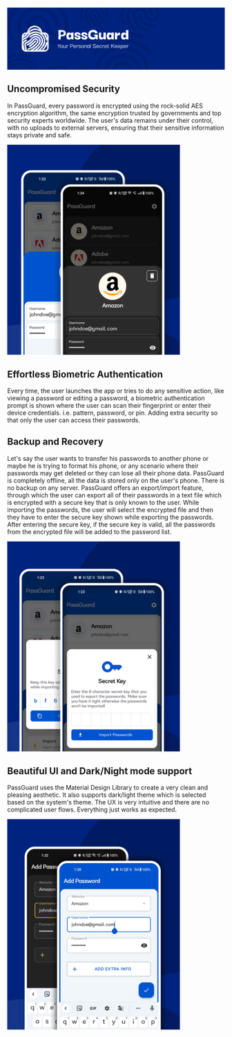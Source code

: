 ![PassGuard](./assets/passguard_header_2.png)

## Uncompromised Security

In PassGuard, every password is encrypted using the rock-solid AES encryption algorithm, the same encryption trusted by governments and top security experts worldwide. The user's data remains under their control, with no uploads to external servers, ensuring that their sensitive information stays private and safe.

<img src="./assets/complete_security.png" width="400"/>

## Effortless Biometric Authentication

Every time, the user launches the app or tries to do any sensitive action, like viewing a password or editing a password, a biometric authentication prompt is shown where the user can scan their fingerprint or enter their device credentials. i.e. pattern, password, or pin. Adding extra security so that only the user can access their passwords.

## Backup and Recovery

Let's say the user wants to transfer his passwords to another phone or maybe he is trying to format his phone, or any scenario where their passwords may get deleted or they can lose all their phone data. PassGuard is completely offline, all the data is stored only on the user's phone. There is no backup on any server. PassGuard offers an export/import feature, through which the user can export all of their passwords in a text file which is encrypted with a secure key that is only known to the user. While importing the passwords, the user will select the encrypted file and then they have to enter the secure key shown while exporting the passwords. After entering the secure key, if the secure key is valid, all the passwords from the encrypted file will be added to the password list.

<img src="./assets/backup_and_recovery.png" width="400"/>

## Beautiful UI and Dark/Night mode support

PassGuard uses the Material Design Library to create a very clean and pleasing aesthetic. It also supports dark/light theme which is selected based on the system's theme. The UX is very intuitive and there are no complicated user flows. Everything just works as expected.

<img src="./assets/dark_theme_support.png" width="400"/>
